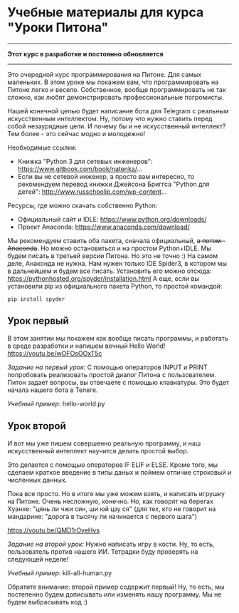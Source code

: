 # Учебные материалы для курса "Уроки Питона"

___________________________________________________
**Этот курс в разработке и постоянно обновляется**
___________________________________________________

Это очередной курс программирования на Питоне. Для самых маленьких.
В этом уроке мы покажем вам, что программировать на Питоне легко и весело. Собственное, вообще программировать не так сложно, как любят демонстрировать профессиональные погромисты. 

Нашей конечной целью будет написание бота для Telegram с реальным искусственным интеллектом. Ну, потому что нужно ставить перед собой незаурядные цели. И почему бы и не искусственный интеллект? Тем более - это сейчас модно и молодежно!

Необходимые ссылки:
* Книжка "Python 3 для сетевых инженеров": https://www.gitbook.com/book/natenka/...
* Если вы не сетевой инженер, а просто вам интересно, то рекомендуем перевод книжки Джейсона Бриггса "Python для детей": http://www.russchooljp.com/wp-content...

Ресурсы, где можно скачать собственно Python: 
* Официальный сайт и IDLE: https://www.python.org/downloads/
* Проект Anaconda: https://www.anaconda.com/download/

Мы рекомендуем ставить оба пакета, сначала официальный, ~~а потом - Anaconda~~. Но можно остановиться и на простом Python+IDLE. Мы будем писать в третьей версии Питона. Но это не точно :)
На самом деле, Анаконда не нужна. Нам нужен только IDE Spider3, в котором мы в дальнейшем и будем все писать. 
Установить его можно отсюда: https://pythonhosted.org/spyder/installation.html
А еще, если вы установили pip из официального пакета Python, то простой командой:

    pip install spyder


## Урок первый
В этом занятии мы покажем как вообще писать программы, и работать в среде разработки и напишем вечный Hello World!
https://youtu.be/wOFOsOOxT5c


_Задание на первый урок:_
С помощью операторов INPUT и PRINT попробовать реализовать простой диалог Питона с пользователем. Питон задает вопросы, вы отвечаете с помощью клавиатуры. Это будет начала нашего бота в Телеге.

_Учебный пример_: hello-world.py

## Урок второй
И вот мы уже пишем совершенно реальную программу, и наш искусственный интеллект научится делать простой выбор. 

Это делается с помощью операторов IF ELIF и ELSE.
Кроме того, мы сделаем краткое введение в типы даных и поймем отличие строковый и численных данных. 

Пока все просто. Но в итоге мы уже можем взять, и написать игрушку на Питоне. Очень несложную, конечно. Но, как говорят на берегах Хуанхе: "цянь ли чжи син, ши юй цзу ся" (для тех, кто не говорит на мандарине: "дорога в тысячу ли начинается с первого шага")

https://youtu.be/QMD1rOyeHvs

_Задание на второй урок:_
Нужно написать игру в кости. Ну, то есть, пользователь против нашего ИИ. Тетрадки буду проверять на следующей неделе!

_Учебный пример_: kill-all-human.py

Обратите внимание: второй пример содержит первый! Ну, то есть, мы постепенно будем дописывать или изменять нашу программу. Мы не будем выбрасывать код :)
